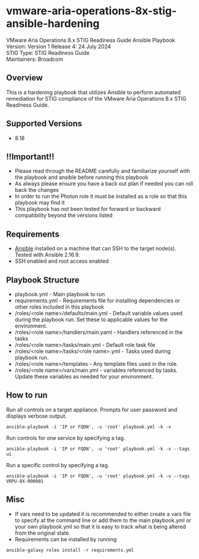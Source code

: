 # vmware-aria-operations-8x-stig-ansible-hardening
VMware Aria Operations 8.x STIG Readiness Guide Ansible Playbook  
Version: Version 1 Release 4:  24 July 2024    
STIG Type: STIG Readiness Guide  
Maintainers: Broadcom 

## Overview
This is a hardening playbook that utilizes Ansible to perform automated remediation for STIG compliance of the VMware Aria Operations 8.x STIG Readiness Guide. 

## Supported Versions
- 8.18

## !!Important!!
- Please read through the README carefully and familiarize yourself with the playbook and ansible before running this playbook
- As always please ensure you have a back out plan if needed you can roll back the changes
- In order to run the Photon role it must be installed as a role so that this playbook may find it
- This playbook has not been tested for forward or backward compatibility beyond the versions listed 

## Requirements
- [Ansible](https://docs.ansible.com/ansible/latest/installation_guide/index.html) installed on a machine that can SSH to the target node(s).  Tested with Ansible 2.16.9.
- SSH enabled and root access enabled

## Playbook Structure
- playbook.yml - Main playbook to run
- requirements.yml - Requirements file for installing dependencies or other roles included in this playbook
- /roles/\<role name>/defaults/main.yml - Default variable values used during the playbook run. Set these to applicable values for the environment.
- /roles/\<role name>/handlers/main.yaml - Handlers referenced in the tasks
- /roles/\<role name>/tasks/main.yml - Default role task file
- /roles/\<role name>/tasks/\<role name>.yml - Tasks used during playbook run.
- /roles/\<role name>/templates - Any template files used in the role.
- /roles/\<role name>/vars/main.yml - variables referenced by tasks.  Update these variables as needed for your environment.

## How to run

Run all controls on a target appliance. Prompts for user password and displays verbose output.
```
ansible-playbook -i 'IP or FQDN', -u 'root' playbook.yml -k -v
```
Run controls for one service by specifying a tag.  
```
ansible-playbook -i 'IP or FQDN', -u 'root' playbook.yml -k -v --tags ui
```
Run a specific control by specifying a tag.  
```
ansible-playbook -i 'IP or FQDN', -u 'root' playbook.yml -k -v --tags VRPU-8X-000001
```

## Misc
- If vars need to be updated it is recommended to either create a vars file to specify at the command line or add them to the main playbook.yml or your own playbook.yml so that it is easy to track what is being altered from the original state.  
- Requirements can be installed by running
```
ansible-galaxy roles install -r requirements.yml
```